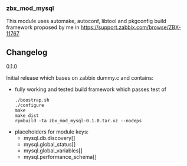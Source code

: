 ### zbx_mod_mysql

This module uses automake, autoconf, libtool and pkgconfig build framework proposed by me in https://support.zabbix.com/browse/ZBX-11767

## Changelog
0.1.0

Initial release which bases on zabbix dummy.c and contains:
- fully working and tested build framework which passes test of
  ```
  ./boostrap.sh
  ./configure
  make
  make dist
  rpmbuild -ta zbx_mod_mysql-0.1.0.tar.xz --nodeps
  ```
- placeholders for module keys:
  - mysql.db.discovery[]
  - mysql.global_status[]
  - mysql.global_variables[]
  - mysql.performance_schema[]
